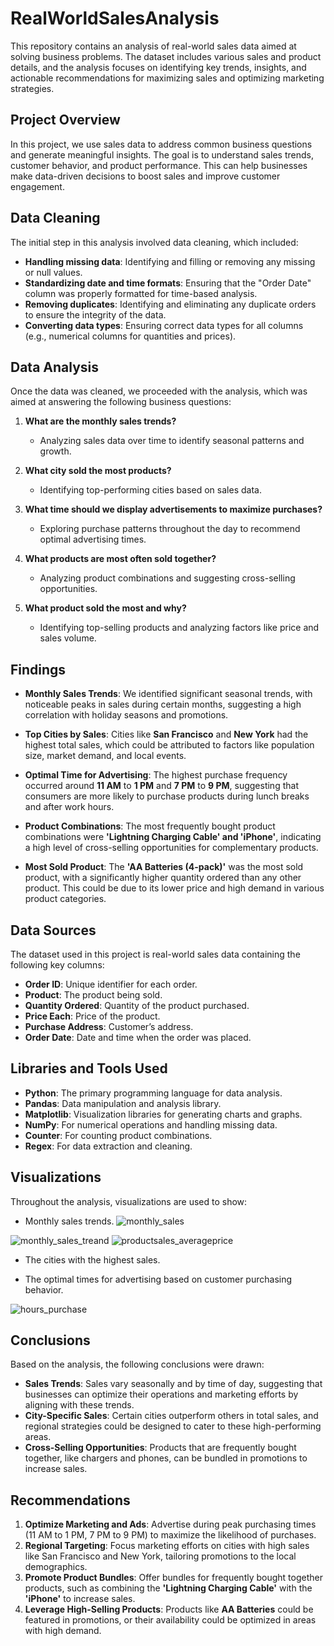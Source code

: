 # RealWorldSalesAnalysis

This repository contains an analysis of real-world sales data aimed at solving business problems. The dataset includes various sales and product details, and the analysis focuses on identifying key trends, insights, and actionable recommendations for maximizing sales and optimizing marketing strategies.

## Project Overview

In this project, we use sales data to address common business questions and generate meaningful insights. The goal is to understand sales trends, customer behavior, and product performance. This can help businesses make data-driven decisions to boost sales and improve customer engagement.

## Data Cleaning

The initial step in this analysis involved data cleaning, which included:
- **Handling missing data**: Identifying and filling or removing any missing or null values.
- **Standardizing date and time formats**: Ensuring that the "Order Date" column was properly formatted for time-based analysis.
- **Removing duplicates**: Identifying and eliminating any duplicate orders to ensure the integrity of the data.
- **Converting data types**: Ensuring correct data types for all columns (e.g., numerical columns for quantities and prices).

## Data Analysis

Once the data was cleaned, we proceeded with the analysis, which was aimed at answering the following business questions:

1. **What are the monthly sales trends?**
   - Analyzing sales data over time to identify seasonal patterns and growth.
   
2. **What city sold the most products?**
   - Identifying top-performing cities based on sales data.
   
3. **What time should we display advertisements to maximize purchases?**
   - Exploring purchase patterns throughout the day to recommend optimal advertising times.
   
4. **What products are most often sold together?**
   - Analyzing product combinations and suggesting cross-selling opportunities.
   
5. **What product sold the most and why?**
   - Identifying top-selling products and analyzing factors like price and sales volume.

## Findings

- **Monthly Sales Trends**: We identified significant seasonal trends, with noticeable peaks in sales during certain months, suggesting a high correlation with holiday seasons and promotions.
  
- **Top Cities by Sales**: Cities like **San Francisco** and **New York** had the highest total sales, which could be attributed to factors like population size, market demand, and local events.

- **Optimal Time for Advertising**: The highest purchase frequency occurred around **11 AM** to **1 PM** and **7 PM** to **9 PM**, suggesting that consumers are more likely to purchase products during lunch breaks and after work hours.

- **Product Combinations**: The most frequently bought product combinations were **'Lightning Charging Cable' and 'iPhone'**, indicating a high level of cross-selling opportunities for complementary products.

- **Most Sold Product**: The **'AA Batteries (4-pack)'** was the most sold product, with a significantly higher quantity ordered than any other product. This could be due to its lower price and high demand in various product categories.


## Data Sources

The dataset used in this project is real-world sales data containing the following key columns:
- **Order ID**: Unique identifier for each order.
- **Product**: The product being sold.
- **Quantity Ordered**: Quantity of the product purchased.
- **Price Each**: Price of the product.
- **Purchase Address**: Customer’s address.
- **Order Date**: Date and time when the order was placed.

## Libraries and Tools Used

- **Python**: The primary programming language for data analysis.
- **Pandas**: Data manipulation and analysis library.
- **Matplotlib**: Visualization libraries for generating charts and graphs.
- **NumPy**: For numerical operations and handling missing data.
- **Counter**: For counting product combinations.
- **Regex**: For data extraction and cleaning.



## Visualizations

Throughout the analysis, visualizations are used to show:
- Monthly sales trends.
![monthly_sales](https://github.com/user-attachments/assets/d2793808-2e01-4280-aac2-e277549c10b2)

![monthly_sales_treand](https://github.com/user-attachments/assets/9dceb19b-0d7a-474b-86c2-8448be29f29c)
![productsales_averageprice](https://github.com/user-attachments/assets/77a8d4e2-027e-4bad-aba9-271c29b81502)


- The cities with the highest sales.


- The optimal times for advertising based on customer purchasing behavior.

![hours_purchase](https://github.com/user-attachments/assets/bf0e6eaf-6fc7-4b9c-9c4e-cc514409dd5d)



## Conclusions

Based on the analysis, the following conclusions were drawn:
- **Sales Trends**: Sales vary seasonally and by time of day, suggesting that businesses can optimize their operations and marketing efforts by aligning with these trends.
- **City-Specific Sales**: Certain cities outperform others in total sales, and regional strategies could be designed to cater to these high-performing areas.
- **Cross-Selling Opportunities**: Products that are frequently bought together, like chargers and phones, can be bundled in promotions to increase sales.

## Recommendations

1. **Optimize Marketing and Ads**: Advertise during peak purchasing times (11 AM to 1 PM, 7 PM to 9 PM) to maximize the likelihood of purchases.
2. **Regional Targeting**: Focus marketing efforts on cities with high sales like San Francisco and New York, tailoring promotions to the local demographics.
3. **Promote Product Bundles**: Offer bundles for frequently bought together products, such as combining the **'Lightning Charging Cable'** with the **'iPhone'** to increase sales.
4. **Leverage High-Selling Products**: Products like **AA Batteries** could be featured in promotions, or their availability could be optimized in areas with high demand.
